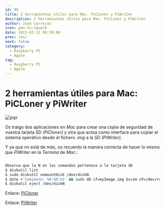 ```yaml
---
id: 99
title: 2 herramientas útiles para Mac. PiCLoner y PiWriter
description: 2 herramientas útiles para Mac. PiCLoner y PiWriter
author: Jose Cerrejon
icon: pen-to-square
date: 2013-03-12 08:30:00
prev: /es/
next: false
category:
  - Raspberry PI
  - Apple
tag:
  - Raspberry PI
  - Apple
---
```


# 2 herramientas útiles para Mac: PiCLoner y PiWriter

![pipi](/images/piclonerwriter.jpg)

Os traigo dos aplicaciones en *Mac* para crear una copia de seguridad de vuestra tarjeta SD *(PiCloner)* y otra que actúa como interface para copiar el sistema operativo desde el fichero *.img* a la *SD (PiWriter).*

Y ya que no está de más, os recuerdo la manera correcta de hacer lo mismo que *PiWriter* en la *Termina* de *Mac.*:

```bash

Observa que la N en los comandos pertenece a la tarjeta SD
$ diskutil list
$ sudo diskutil unmountDisk /dev/diskN
$ date +'Comienzo: %H:%M:%S' && sudo dd if=myImage.img bs=1m of=/dev/rdiskN
$ diskutil eject /dev/diskN

```

Enlace: [PiCloner](http://sourceforge.net/projects/picloner/)

Enlace: [PiWriter](http://sourceforge.net/projects/piwriter/)